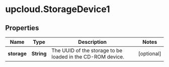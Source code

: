 # upcloud.StorageDevice1

## Properties
Name | Type | Description | Notes
------------ | ------------- | ------------- | -------------
**storage** | **String** | The UUID of the storage to be loaded in the CD-ROM device. | [optional] 


